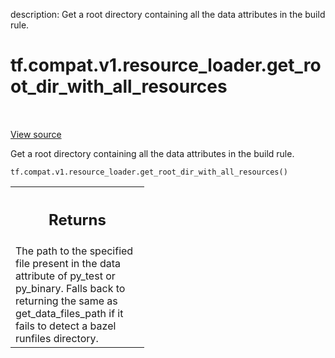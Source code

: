 description: Get a root directory containing all the data attributes in the build rule.

<div itemscope itemtype="http://developers.google.com/ReferenceObject">
<meta itemprop="name" content="tf.compat.v1.resource_loader.get_root_dir_with_all_resources" />
<meta itemprop="path" content="Stable" />
</div>

# tf.compat.v1.resource_loader.get_root_dir_with_all_resources

<!-- Insert buttons and diff -->

<table class="tfo-notebook-buttons tfo-api nocontent" align="left">

</table>

<a target="_blank" href="/code/stable/tensorflow/python/platform/resource_loader.py">View source</a>



Get a root directory containing all the data attributes in the build rule.

<pre class="devsite-click-to-copy prettyprint lang-py tfo-signature-link">
<code>tf.compat.v1.resource_loader.get_root_dir_with_all_resources()
</code></pre>



<!-- Placeholder for "Used in" -->


<!-- Tabular view -->
 <table class="responsive fixed orange">
<colgroup><col width="214px"><col></colgroup>
<tr><th colspan="2"><h2 class="add-link">Returns</h2></th></tr>
<tr class="alt">
<td colspan="2">
The path to the specified file present in the data attribute of py_test
or py_binary. Falls back to returning the same as get_data_files_path if it
fails to detect a bazel runfiles directory.
</td>
</tr>

</table>

